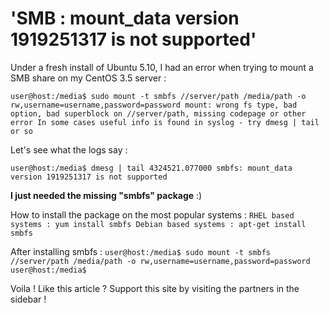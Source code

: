 # 'SMB : mount_data version 1919251317 is not supported'

Under a fresh install of Ubuntu 5.10, I had an error when trying to mount a SMB share on my CentOS 3.5 server :

`user@host:/media$ sudo mount -t smbfs //server/path /media/path -o rw,username=username,password=password
mount: wrong fs type, bad option, bad superblock on //server/path,
missing codepage or other error
In some cases useful info is found in syslog - try
dmesg | tail  or so`

Let's see what the logs say :

`user@host:/media$ dmesg | tail
4324521.077000 smbfs: mount_data version 1919251317 is not supported`

**I just needed the missing "smbfs" package** :)

How to install the package on the most popular systems :
`RHEL based systems : yum install smbfs
Debian based systems : apt-get install smbfs`

After installing smbfs :
`user@host:/media$ sudo mount -t smbfs //server/path /media/path -o rw,username=username,password=password
user@host:/media$`

Voila  !
Like this article ? Support this site by visiting the partners in the sidebar !

